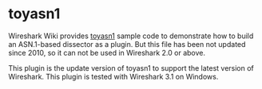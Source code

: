 # toyasn1
Wireshark Wiki provides [toyasn1](https://wiki.wireshark.org/ASN1_plugin) sample code to demonstrate how to build an ASN.1-based dissector as a plugin. But this file has been not updated since 2010, so it can not be used in Wireshark 2.0 or above.

This plugin is the update version of toyasn1 to support the latest version of Wireshark. This plugin is tested with Wireshark 3.1 on Windows. 
